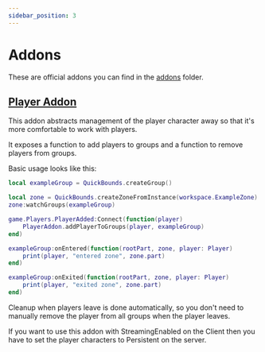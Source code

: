 ```yaml
---
sidebar_position: 3
---
```


# Addons

These are official addons you can find in the [addons](https://github.com/unityjaeger/QuickBounds/tree/main/addons) folder.

## [Player Addon](https://github.com/unityjaeger/QuickBounds/tree/main/addons/players.luau)

This addon abstracts management of the player character away so that it's more comfortable to work with players.

It exposes a function to add players to groups and a function to remove players from groups.

Basic usage looks like this:

```lua
local exampleGroup = QuickBounds.createGroup()

local zone = QuickBounds.createZoneFromInstance(workspace.ExampleZone)
zone:watchGroups(exampleGroup)

game.Players.PlayerAdded:Connect(function(player)
	PlayerAddon.addPlayerToGroups(player, exampleGroup)
end)

exampleGroup:onEntered(function(rootPart, zone, player: Player)
	print(player, "entered zone", zone.part)
end)

exampleGroup:onExited(function(rootPart, zone, player: Player)
	print(player, "exited zone", zone.part)
end)
```

Cleanup when players leave is done automatically, so you don't need to manually remove the player from all groups when the player leaves.

If you want to use this addon with StreamingEnabled on the Client then you have to set the player characters to Persistent on the server.